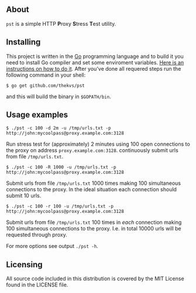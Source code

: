 ## About
```pst``` is a simple HTTP **P**roxy **S**tress **T**est utility.

## Installing
This project is written in the [Go](http://golang.org/) programming language and to build it you need to install Go compiler and set some enviroment variables. [Here is an instructions on how to do it](http://golang.org/doc/install). After you've done all requered steps run the following command in your shell:
```
$ go get github.com/thekvs/pst
```
and this will build the binary in ```$GOPATH/bin```.

## Usage examples
```
$ ./pst -c 100 -d 2m -u /tmp/urls.txt -p http://john:mycoolpass@proxy.example.com:3128
```
Run stress test for (approximately) 2 minutes using 100 open connections to the proxy on address ```proxy.example.com:3128```. continuously submit urls from file ```/tmp/urls.txt```.


```
$ ./pst -c 100 -R 1000 -u /tmp/urls.txt -p http://john:mycoolpass@proxy.example.com:3128
```
Submit urls from file ```/tmp/urls.txt``` 1000 times making 100 simultaneous connections to the proxy. In the ideal situation each connection should submit 10 urls.


```
$ ./pst -c 100 -r 100 -u /tmp/urls.txt -p http://john:mycoolpass@proxy.example.com:3128
```
Submit urls from file ```/tmp/urls.txt``` 100 times in *each* connection making 100 simultaneous connections to the proxy. I.e. in total 10000 urls will be requested through proxy.

For more options see output ```./pst -h```.

## Licensing
All source code included in this distribution is covered by the MIT License found in the LICENSE file.
